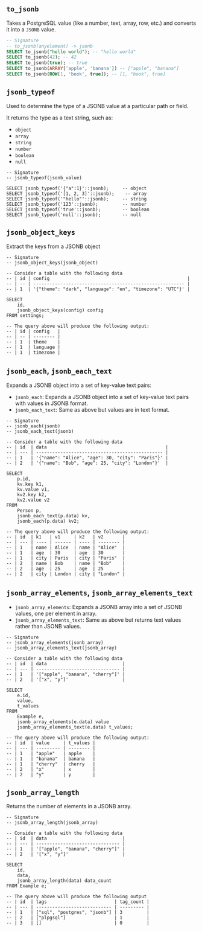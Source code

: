 ## `to_jsonb`
Takes a PostgreSQL value (like a number, text, array, row, etc.) and converts it into a `JSONB` value.
```SQL
-- Signature
-- to_jsonb(anyelement) -> jsonb
SELECT to_jsonb("hello world"); -- "hello world"
SELECT to_jsonb(42); -- 42
SELECT to_jsonb(true); -- true
SELECT to_jsonb(ARRAY['apple', 'banana']) -- ["apple", "banana"]
SELECT to_jsonb(ROW[1, 'book', true]); -- [1, "book", true]
```
## `jsonb_typeof`
Used to determine the type of a JSONB value at a particular path or field.

It returns the type as a text string, such as:
- `object`
- `array`
- `string`
- `number`
- `boolean`
- `null`
```PostgreSQL
-- Signature
-- jsonb_typeof(jsonb_value)

SELECT jsonb_typeof('{"a":1}'::jsonb);     -- object
SELECT jsonb_typeof('[1, 2, 3]'::jsonb);    -- array
SELECT jsonb_typeof('"hello"'::jsonb);     -- string
SELECT jsonb_typeof('123'::jsonb);         -- number
SELECT jsonb_typeof('true'::jsonb);        -- boolean
SELECT jsonb_typeof('null'::jsonb);        -- null
```
## `jsonb_object_keys`
Extract the keys from a JSONB object
```PostgreSQL
-- Signature
-- jsonb_object_keys(jsonb_object)

-- Consider a table with the following data
-- | id | config                                                   |
-- | -- | -------------------------------------------------------- |
-- | 1  | '{"theme": "dark", "language": "en", "timezone": "UTC"}' |

SELECT
	id,
	jsonb_object_keys(config) config
FROM settings;

-- The query above will produce the following output:
-- | id | config   |
-- | -- | -------- |
-- | 1  | theme    |
-- | 1  | language |
-- | 1  | timezone |
```
## `jsonb_each`, `jsonb_each_text`
Expands a JSONB object into a set of key-value text pairs:
- `jsonb_each`: Expands a JSONB object into a set of key-value text pairs with values in JSONB format.
- `jsonb_each_text`: Same as above but values are in text format.
```PostgreSQL
-- Signature
-- jsonb_each(jsonb)
-- jsonb_each_text(jsonb)

-- Consider a table with the following data
-- | id  | data                                            |
-- | --- | ----------------------------------------------- |
-- | 1   | '{"name": "Alice", "age": 30, "city": "Paris"}' |
-- | 2   | '{"name": "Bob", "age": 25, "city": "London"}'  |

SELECT
	p.id,
	kv.key k1,
	kv.value v1,
	kv2.key k2,
	kv2.value v2
FROM
	Person p,
	jsonb_each_text(p.data) kv,
	jsonb_each(p.data) kv2;

-- The query above will produce the following output:
-- | id  | k1   | v1     | k2   | v2       |
-- | --- | ---- | ------ | ---- | -------- |
-- | 1   | name | Alice  | name | "Alice"  |
-- | 1   | age  | 30     | age  | 30       |
-- | 1   | city | Paris  | city | "Paris"  |
-- | 2   | name | Bob    | name | "Bob"    |
-- | 2   | age  | 25     | age  | 25       |
-- | 2   | city | London | city | "London" |
```
## `jsonb_array_elements`, `jsonb_array_elements_text`
- `jsonb_array_elements`: Expands a JSONB array into a set of JSONB values, one per element in array.
- `jsonb_array_elements_text`: Same as above but returns text values rather than JSONB values.
```PostgreSQL
-- Signature
-- jsonb_array_elements(jsonb_array)
-- jsonb_array_elements_text(jsonb_array)

-- Consider a table with the following data
-- | id  | data                            |
-- | --- | ------------------------------- |
-- | 1   | '["apple", "banana", "cherry"]' |
-- | 2   | '["x", "y"]'                    |

SELECT
	e.id,
	value,
	t_values
FROM
	Example e,
	jsonb_array_elements(e.data) value
	jsonb_array_elements_text(e.data) t_values;

-- The query above will produce the following output:
-- | id  | value     | t_values |
-- | --- | --------- | -------- |
-- | 1   | "apple"   | apple    |
-- | 1   | "banana"  | banana   | 
-- | 1   | "cherry"  | cherry   |
-- | 2   | "x"       | x        |
-- | 2   | "y"       | y        |
```
## `jsonb_array_length`
Returns the number of elements in a JSONB array.
```PostgreSQL
-- Signature
-- jsonb_array_length(jsonb_array)

-- Consider a table with the following data
-- | id  | data                            |
-- | --- | ------------------------------- |
-- | 1   | '["apple", "banana", "cherry"]' |
-- | 2   | '["x", "y"]'                    |

SELECT
	id,
	data,
	jsonb_array_length(data) data_count
FROM Example e;

-- The query above will produce the following output
-- | id  | tags                         | tag_count |
-- | --- | ---------------------------- | --------- |
-- | 1   | ["sql", "postgres", "jsonb"] | 3         |
-- | 2   | ["plpgsql"]                  | 1         |
-- | 3   | []                           | 0         |
```